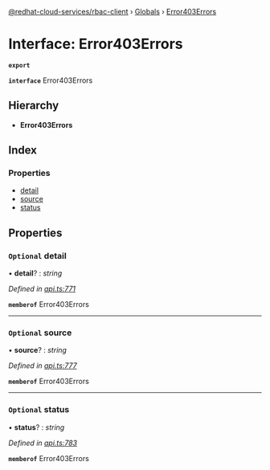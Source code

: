 [@redhat-cloud-services/rbac-client](../README.md) › [Globals](../globals.md) › [Error403Errors](error403errors.md)

# Interface: Error403Errors

**`export`** 

**`interface`** Error403Errors

## Hierarchy

* **Error403Errors**

## Index

### Properties

* [detail](error403errors.md#optional-detail)
* [source](error403errors.md#optional-source)
* [status](error403errors.md#optional-status)

## Properties

### `Optional` detail

• **detail**? : *string*

*Defined in [api.ts:771](https://github.com/RedHatInsights/javascript-clients/blob/master/packages/rbac/api.ts#L771)*

**`memberof`** Error403Errors

___

### `Optional` source

• **source**? : *string*

*Defined in [api.ts:777](https://github.com/RedHatInsights/javascript-clients/blob/master/packages/rbac/api.ts#L777)*

**`memberof`** Error403Errors

___

### `Optional` status

• **status**? : *string*

*Defined in [api.ts:783](https://github.com/RedHatInsights/javascript-clients/blob/master/packages/rbac/api.ts#L783)*

**`memberof`** Error403Errors
